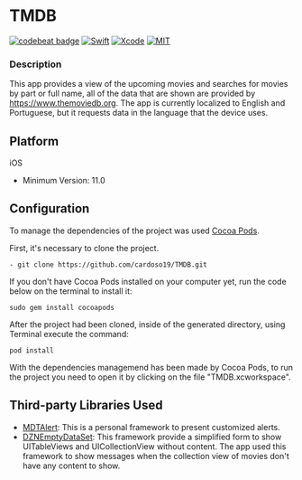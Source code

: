# TMDB
[![codebeat  badge](https://codebeat.co/badges/f7dc0564-6f75-4ee5-b4be-52fb799c7661)](https://codebeat.co/projects/github-com-cardoso19-tmdb-master) [![Swift](https://img.shields.io/badge/Swift-5.0-orange.svg)](https://swift.org) [![Xcode](https://img.shields.io/badge/Xcode-10.2.1-blue.svg)](https://developer.apple.com/xcode) [![MIT](https://img.shields.io/badge/License-MIT-red.svg)](https://opensource.org/licenses/MIT)

### Description

This app provides a view of the upcoming movies and searches for movies by part or full name, all of the data that are shown are provided by https://www.themoviedb.org. The app is currently localized to English and Portuguese, but it requests data in the language that the device uses.

## Platform
iOS
- Minimum Version: 11.0

## Configuration
To manage the dependencies of the project was used [Cocoa Pods](https://cocoapods.org/).

First, it's necessary to clone the project.

`- git clone https://github.com/cardoso19/TMDB.git`

If you don't have Cocoa Pods installed on your computer yet, run the code below on the terminal to install it:

`sudo gem install cocoapods`

After the project had been cloned, inside of the generated directory, using Terminal execute the command:

`pod install`

With the dependencies managemend has been made by Cocoa Pods, to run the project you need to open it by clicking on the file "TMDB.xcworkspace".

## Third-party Libraries Used
- [MDTAlert](https://github.com/cardoso19/MDTAlert): This is a personal framework to present customized alerts.
- [DZNEmptyDataSet](https://github.com/dzenbot/DZNEmptyDataSet): This framework provide a simplified form to show UITableViews and UICollectionView without content. The app used this framework to show messages when the collection view of movies don't have any content to show.
